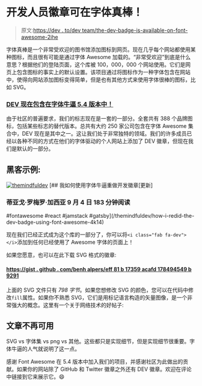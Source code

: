 # 开发人员徽章可在字体真棒！

> 原文:[https://dev . to/dev team/the-dev-badge-is-available-on-font-awesome-2ihe](https://dev.to/devteam/the-dev-badge-is-available-on-font-awesome-2ihe)

字体真棒是一个非常受欢迎的图书馆添加图标到网页。现在几乎每个网站都使用某种图标，而且很有可能是通过字体 Awesome 加载的。“非常受欢迎”到底是什么意思？根据他们的登陆页面，这个库被 100，000，000 个网站使用。它们是网页上包含图标的事实上的默认设置。该项目通过将图标作为一种字体包含在网站中，使得向网站添加图标变得简单，但是也有其他方式来使用字体很棒的图标，比如 SVG。

### [DEV 现在包含在字体牛逼 5.4 版本中！](https://fontawesome.com/icons/dev?style=brands)

由于社区的普遍要求，我们的标志现在是一套的一部分。全套共有 388 个品牌图标，包括某些标志的替代版本。总共有大约 250 家公司包含在字体 Awesome 集合中，DEV 现在是其中之一。这让我们处于非常独特的领域。我们的许多成员已经以各种不同的方式在他们的字体驱动的个人网站上添加了 DEV 徽章，但现在我们是默认的一部分。

## 黑客示例:

[![themindfuldev](../Images/e03a18bc9bc949ad7d2bce010e6f2b9a.png)](/themindfuldev) [## 我如何使用字体牛逼重做开发徽章[更新]

### 蒂亚戈·罗梅罗·加西亚 9 月 4 日 183 分钟阅读

#fontawesome #react #jamstack #gatsby](/themindfuldev/how-i-redid-the-dev-badge-using-font-awesome-4k14)

现在我们已经正式成为这个库的一部分了，你可以将`<i class="fab fa-dev"></i>`添加到任何已经使用了 Awesome 字体的页面上！

如果您愿意，也可以在此下载 SVG 格式的徽章:

#### [https://gist . github . com/benh alpers/eff 81 b 17359 acafd 178494549 b 9291](https://gist.github.com/benhalpern/eff81b17359acafd17849146549b9291)

上面的 SVG 文件只有 *798 字节*。如果您想修改 SVG 的颜色，您可以在代码中修改`fill`属性。如果你不熟悉 SVG，它们是用标记语言构造的矢量图像，是一个非常强大的概念。这里有一个关于网络技术的好帖子:

## 文章不再可用

SVG vs 字体集 vs png vs 其他。这些都只是实现细节，但是实现细节很重要。字体牛逼的人气就说明了这一点。

感谢 Font Awesome 在 5.4 版本中加入我们的项目，并感谢社区为此做出的贡献。如果你的网站除了 GitHub 和 Twitter 徽章之外还有 DEV 徽章。欢迎在评论中链接到它来展示它。😄